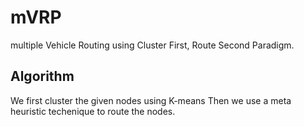 # mVRP
multiple Vehicle Routing using Cluster First, Route Second Paradigm.

## Algorithm
We first cluster the given nodes using K-means
Then we use a meta heuristic techenique to route the nodes.
